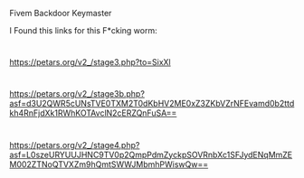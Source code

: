 Fivem Backdoor Keymaster

I Found this links for this F*cking worm:
#
https://petars.org/v2_/stage3.php?to=SixXl
#
https://petars.org/v2_/stage3b.php?asf=d3U2QWR5cUNsTVE0TXM2T0dKbHV2ME0xZ3ZKbVZrNFEvamd0b2ttdkh4RnFjdXk1RWhKOTAvclN2cERZQnFuSA==
#
https://petars.org/v2_/stage4.php?asf=L0szeURYUUJHNC9TV0p2QmpPdmZyckpSOVRnbXc1SFJydENqMmZEM002ZTNoQTVXZm9hQmtSWWJMbmhPWiswQw==
